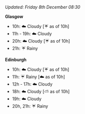 *Updated: Friday 8th December 08:30*

**Glasgow**

* 10h: :cloud: Cloudy [:umbrella: as of 10h]
* 11h - 19h: :cloud: Cloudy
* 20h: :cloud: Cloudy [:umbrella: as of 10h]
* 21h: :umbrella: Rainy

**Edinburgh**

* 10h: :cloud: Cloudy [:umbrella: as of 10h]
* 11h: :umbrella: Rainy [:cloud: as of 10h]
* 12h - 17h: :cloud: Cloudy
* 18h: :cloud: Cloudy [:partly_sunny: as of 10h]
* 19h: :cloud: Cloudy
* 20h, 21h: :umbrella: Rainy
